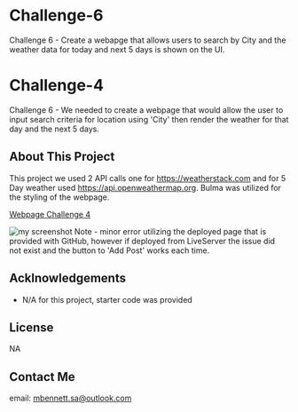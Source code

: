 # Challenge-6
Challenge 6 - Create a webapge that allows users to search by City and the weather data for today and next 5 days is shown on the UI. 

# Challenge-4
Challenge 6 - We needed to create a webpage that would allow the user to input search criteria for location using 'City' then render the weather for that day and the next 5 days. 

## About This Project

This project we used 2 API calls one for https://weatherstack.com and for 5 Day weather used https://api.openweathermap.org. Bulma was utilized for the styling of the webpage.  

[Webpage Challenge 4]() 

![my screenshot](./bootcamp/Challenge_6)
Note - minor error utilizing the deployed page that is provided with GitHub, however if deployed from LiveServer the issue did not exist and the button to 'Add Post' works each time. 

## Acklnowledgements

* N/A for this project, starter code was provided
  


## License
NA

## Contact Me
email: mbennett.sa@outlook.com
